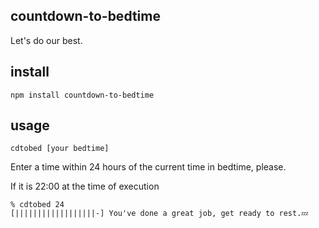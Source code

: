 ## countdown-to-bedtime

Let's do our best.

## install

```
npm install countdown-to-bedtime
```

## usage

```
cdtobed [your bedtime]
```
Enter a time within 24 hours of the current time in bedtime, please.

If it is 22:00 at the time of execution
```
% cdtobed 24
[||||||||||||||||||-] You've done a great job, get ready to rest.💤 
```
